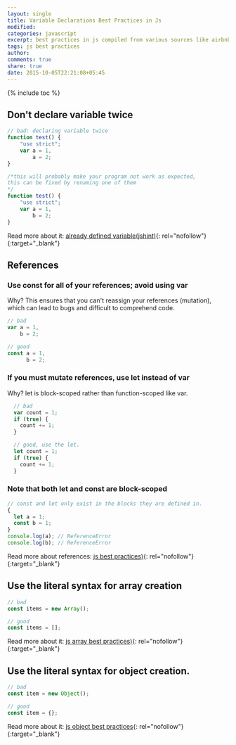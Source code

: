 ```yaml
---
layout: single
title: Variable Declarations Best Practices in Js
modified:
categories: javascript
excerpt: best practices in js compiled from various sources like airbnb and jshint
tags: js best practices
author:
comments: true
share: true
date: 2015-10-05T22:21:08+05:45
---
```


{% include toc %}

## Don't declare variable twice

```javascript
// bad: declaring variable twice
function test() {
    "use strict";
    var a = 1,
    	a = 2;
}

/*this will probably make your program not work as expected,
this can be fixed by renaming one of them
*/
function test() {
    "use strict";
    var a = 1,
        b = 2;
}
```

Read more about it: [already defined variable(jshint)](https://jslinterrors.com/a-is-already-defined){: rel="nofollow"}{:target="_blank"}

## References

### Use const for all of your references; avoid using var

Why? This ensures that you can't reassign your references (mutation), which can lead to bugs and difficult to comprehend code.

```javascript
// bad
var a = 1,
    b = 2;

// good
const a = 1,
      b = 2;

```

### If you must mutate references, use let instead of var

Why? let is block-scoped rather than function-scoped like var.

```javascript
  // bad
  var count = 1;
  if (true) {
    count += 1;
  }

  // good, use the let.
  let count = 1;
  if (true) {
    count += 1;
  }
```

### Note that both let and const are block-scoped

```javascript
// const and let only exist in the blocks they are defined in.
{
  let a = 1;
  const b = 1;
}
console.log(a); // ReferenceError
console.log(b); // ReferenceError

```


Read more about references: [js best practices)](https://github.com/airbnb/javascript#references){: rel="nofollow"}{:target="_blank"}

## Use the literal syntax for array creation

```javascript
// bad
const items = new Array();

// good
const items = [];

```

Read more about it: [js array best practices)](https://github.com/airbnb/javascript#arrays){: rel="nofollow"}{:target="_blank"}

## Use the literal syntax for object creation.

```javascript
// bad
const item = new Object();

// good
const item = {};
```

Read more about it: [js object best practices](https://github.com/airbnb/javascript#objects){: rel="nofollow"}{:target="_blank"}
